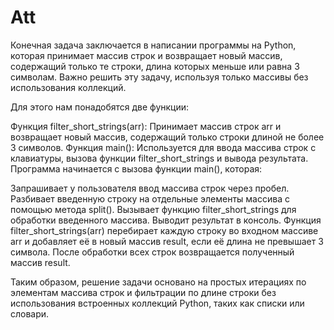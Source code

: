 # Att

Конечная задача заключается в написании программы на Python, которая принимает массив строк и возвращает новый массив, содержащий только те строки, длина которых меньше или равна 3 символам. Важно решить эту задачу, используя только массивы без использования коллекций.

Для этого нам понадобятся две функции:

Функция filter_short_strings(arr): Принимает массив строк arr и возвращает новый массив, содержащий только строки длиной не более 3 символов.
Функция main(): Используется для ввода массива строк с клавиатуры, вызова функции filter_short_strings и вывода результата.
Программа начинается с вызова функции main(), которая:

Запрашивает у пользователя ввод массива строк через пробел.
Разбивает введенную строку на отдельные элементы массива с помощью метода split().
Вызывает функцию filter_short_strings для обработки введенного массива.
Выводит результат в консоль.
Функция filter_short_strings(arr) перебирает каждую строку во входном массиве arr и добавляет её в новый массив result, если её длина не превышает 3 символа. После обработки всех строк возвращается полученный массив result.

Таким образом, решение задачи основано на простых итерациях по элементам массива строк и фильтрации по длине строки без использования встроенных коллекций Python, таких как списки или словари.





